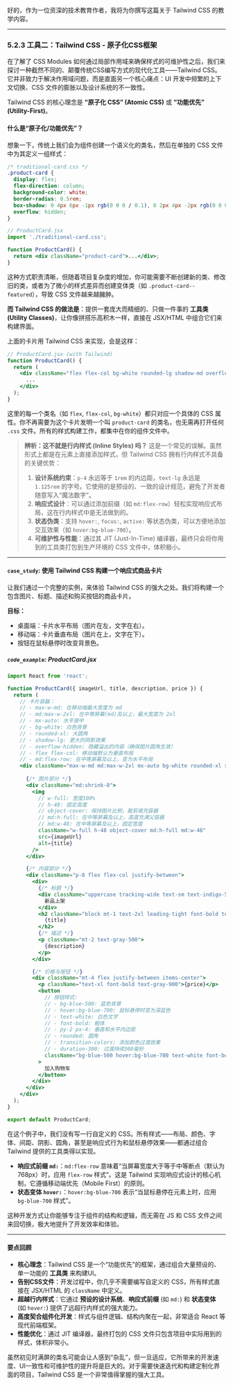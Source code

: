 好的，作为一位资深的技术教育作者，我将为你撰写这篇关于 Tailwind CSS 的教学内容。

---

### 5.2.3 工具二：Tailwind CSS - 原子化CSS框架

在了解了 CSS Modules 如何通过局部作用域来确保样式的可维护性之后，我们来探讨一种截然不同的、颠覆传统CSS编写方式的现代化工具——Tailwind CSS。它并非致力于解决作用域问题，而是直面另一个核心痛点：UI 开发中频繁的上下文切换、CSS 文件的膨胀以及设计系统的不一致性。

Tailwind CSS 的核心理念是 **“原子化 CSS” (Atomic CSS)** 或 **“功能优先” (Utility-First)**。

#### 什么是“原子化/功能优先”？

想象一下，传统上我们会为组件创建一个语义化的类名，然后在单独的 CSS 文件中为其定义一组样式：

```css
/* traditional-card.css */
.product-card {
  display: flex;
  flex-direction: column;
  background-color: white;
  border-radius: 0.5rem;
  box-shadow: 0 4px 6px -1px rgb(0 0 0 / 0.1), 0 2px 4px -2px rgb(0 0 0 / 0.1);
  overflow: hidden;
}
```

```jsx
// ProductCard.jsx
import './traditional-card.css';

function ProductCard() {
  return <div className="product-card">...</div>;
}
```

这种方式职责清晰，但随着项目复杂度的增加，你可能需要不断创建新的类、修改旧的类，或者为了微小的样式差异而创建变体类（如 `.product-card--featured`），导致 CSS 文件越来越臃肿。

**而 Tailwind CSS 的做法是**：提供一套庞大而精细的、只做一件事的 **工具类 (Utility Classes)**，让你像拼搭乐高积木一样，直接在 JSX/HTML 中组合它们来构建界面。

上面的卡片用 Tailwind CSS 来实现，会是这样：

```jsx
// ProductCard.jsx (with Tailwind)
function ProductCard() {
  return (
    <div className="flex flex-col bg-white rounded-lg shadow-md overflow-hidden">
      ...
    </div>
  );
}
```

这里的每一个类名（如 `flex`, `flex-col`, `bg-white`）都只对应一个具体的 CSS 属性。你不再需要为这个卡片发明一个叫 `product-card` 的类名，也无需再打开任何 `.css` 文件。所有的样式构建工作，都集中在你的组件文件中。

> **辨析：这不就是行内样式 (Inline Styles) 吗？**
> 这是一个常见的误解。虽然形式上都是在元素上直接添加样式，但 Tailwind CSS 拥有行内样式不具备的关键优势：
> 1.  **设计系统约束**：`p-4` 永远等于 `1rem` 的内边距，`text-lg` 永远是 `1.125rem` 的字号。它使用的是预设的、一致的设计规范，避免了开发者随意写入“魔法数字”。
> 2.  **响应式设计**：可以通过添加前缀（如 `md:flex-row`）轻松实现响应式布局，这在行内样式中是无法做到的。
> 3.  **状态伪类**：支持 `hover:`, `focus:`, `active:` 等状态伪类，可以方便地添加交互效果（如 `hover:bg-blue-700`）。
> 4.  **可维护性与性能**：通过其 JIT (Just-In-Time) 编译器，最终只会将你用到的工具类打包到生产环境的 CSS 文件中，体积极小。

---

#### `case_study`: 使用 Tailwind CSS 构建一个响应式商品卡片

让我们通过一个完整的实例，来体验 Tailwind CSS 的强大之处。我们将构建一个包含图片、标题、描述和购买按钮的商品卡片。

**目标：**
- 桌面端：卡片水平布局（图片在左，文字在右）。
- 移动端：卡片垂直布局（图片在上，文字在下）。
- 按钮在鼠标悬停时改变背景色。

##### `code_example`: ProductCard.jsx

```jsx
import React from 'react';

function ProductCard({ imageUrl, title, description, price }) {
  return (
    // 卡片容器：
    // - max-w-md: 在移动端最大宽度为 md
    // - md:max-w-2xl: 在中等屏幕(md)及以上，最大宽度为 2xl
    // - mx-auto: 水平居中
    // - bg-white: 白色背景
    // - rounded-xl: 大圆角
    // - shadow-lg: 更大的阴影效果
    // - overflow-hidden: 隐藏溢出的内容（确保图片圆角生效）
    // - flex flex-col: 移动端默认为垂直布局
    // - md:flex-row: 在中等屏幕及以上，变为水平布局
    <div className="max-w-md md:max-w-2xl mx-auto bg-white rounded-xl shadow-lg overflow-hidden flex flex-col md:flex-row my-4">
      
      {/* 图片部分 */}
      <div className="md:shrink-0">
        <img 
          // w-full: 宽度100%
          // h-48: 固定高度
          // object-cover: 保持图片比例，裁剪填充容器
          // md:h-full: 在中等屏幕及以上，高度充满父容器
          // md:w-48: 在中等屏幕及以上，固定宽度
          className="w-full h-48 object-cover md:h-full md:w-48" 
          src={imageUrl} 
          alt={title} 
        />
      </div>

      {/* 内容部分 */}
      <div className="p-8 flex flex-col justify-between">
        <div>
          {/* 标题 */}
          <div className="uppercase tracking-wide text-sm text-indigo-500 font-semibold">
            新品上架
          </div>
          <h2 className="block mt-1 text-2xl leading-tight font-bold text-black">
            {title}
          </h2>
          {/* 描述 */}
          <p className="mt-2 text-gray-500">
            {description}
          </p>
        </div>

        {/* 价格与按钮 */}
        <div className="mt-4 flex justify-between items-center">
          <p className="text-xl font-bold text-gray-900">{price}</p>
          <button 
            // 按钮样式:
            // - bg-blue-500: 蓝色背景
            // - hover:bg-blue-700: 鼠标悬停时变为深蓝色
            // - text-white: 白色文字
            // - font-bold: 粗体
            // - py-2 px-4: 垂直和水平内边距
            // - rounded: 圆角
            // - transition-colors: 添加颜色过渡效果
            // - duration-300: 过渡持续300毫秒
            className="bg-blue-500 hover:bg-blue-700 text-white font-bold py-2 px-4 rounded transition-colors duration-300"
          >
            加入购物车
          </button>
        </div>
      </div>
    </div>
  );
}

export default ProductCard;
```

在这个例子中，我们没有写一行自定义的 CSS。所有样式——布局、颜色、字体、间距、阴影、圆角，甚至是响应式行为和鼠标悬停效果——都通过组合 Tailwind 提供的工具类得以实现。

- **响应式前缀 `md:`**：`md:flex-row` 意味着“当屏幕宽度大于等于中等断点（默认为 768px）时，应用 `flex-row` 样式”。这是 Tailwind 实现响应式设计的核心机制，它遵循移动端优先（Mobile First）的原则。
- **状态变体 `hover:`**：`hover:bg-blue-700` 表示“当鼠标悬停在元素上时，应用 `bg-blue-700` 样式”。

这种开发方式让你能够专注于组件的结构和逻辑，而无需在 JS 和 CSS 文件之间来回切换，极大地提升了开发效率和体验。

---

#### 要点回顾

- **核心理念**：Tailwind CSS 是一个“功能优先”的框架，通过组合大量预设的、单一功能的 **工具类** 来构建UI。
- **告别CSS文件**：开发过程中，你几乎不需要编写自定义的 CSS，所有样式直接在 JSX/HTML 的 `className` 中定义。
- **超越行内样式**：它通过 **预设的设计系统**、**响应式前缀** (如 `md:`) 和 **状态变体** (如 `hover:`) 提供了远超行内样式的强大能力。
- **高度契合组件化开发**：样式与组件逻辑、结构内聚在一起，非常适合 React 等现代前端框架。
- **性能优化**：通过 JIT 编译器，最终打包的 CSS 文件只包含项目中实际用到的样式，体积非常小。

虽然初见时满屏的类名可能会让人感到“杂乱”，但一旦适应，它所带来的开发速度、UI一致性和可维护性的提升将是巨大的。对于需要快速迭代和构建定制化界面的项目，Tailwind CSS 是一个非常值得掌握的强大工具。
